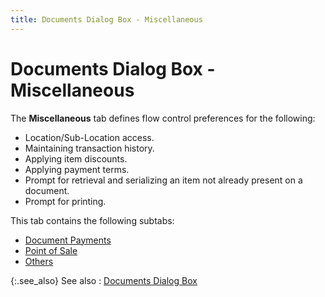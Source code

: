 ```yaml
---
title: Documents Dialog Box - Miscellaneous
---
```


# Documents Dialog Box - Miscellaneous 


The **Miscellaneous** tab defines  flow control preferences for the following:

- Location/Sub-Location  access.
- Maintaining transaction  history.
- Applying item discounts.
- Applying payment  terms.
- Prompt for retrieval  and serializing an item not already present on a document.
- Prompt for printing.



This tab contains the following subtabs:

- [Document  Payments]({{site.bp_baseurl}}/flow-ctrl/ctrl/opt/misc/miscellaneous_document_payments_step_by_step_business_process_in_everest.html)
- [Point  of Sale]({{site.bp_baseurl}}/flow-ctrl/ctrl/doc-frm/misc/miscellaneous_others_others_3_tab_bp.html)
- [Others]({{site.bp_baseurl}}/flow-ctrl/ctrl/opt/misc/miscellaneous_others_step_by_step_business_process_in_everest.html)



{:.see_also}
See also
: [Documents  Dialog Box]({{site.bp_baseurl}}/flow-ctrl/ctrl/opt/flow_control_setup_dialog_box_step_by_step_bp.html)
